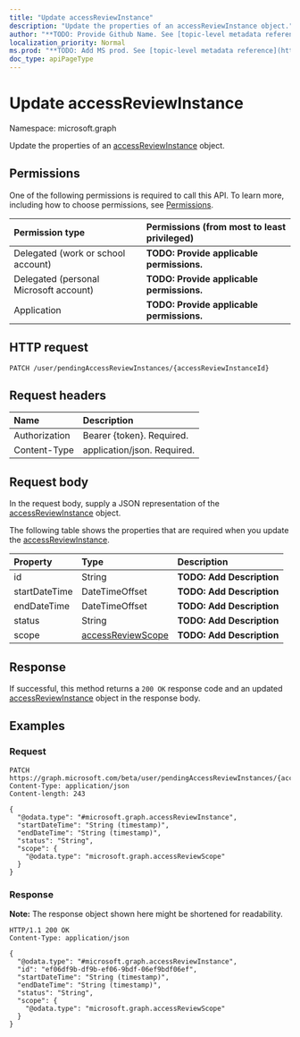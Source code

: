 ```yaml
---
title: "Update accessReviewInstance"
description: "Update the properties of an accessReviewInstance object."
author: "**TODO: Provide Github Name. See [topic-level metadata reference](https://msgo.azurewebsites.net/add/document/guidelines/metadata.html#topic-level-metadata)**"
localization_priority: Normal
ms.prod: "**TODO: Add MS prod. See [topic-level metadata reference](https://msgo.azurewebsites.net/add/document/guidelines/metadata.html#topic-level-metadata)**"
doc_type: apiPageType
---
```


# Update accessReviewInstance
Namespace: microsoft.graph

Update the properties of an [accessReviewInstance](../resources/accessreviewinstance.md) object.

## Permissions
One of the following permissions is required to call this API. To learn more, including how to choose permissions, see [Permissions](/graph/permissions-reference).

|Permission type|Permissions (from most to least privileged)|
|:---|:---|
|Delegated (work or school account)|**TODO: Provide applicable permissions.**|
|Delegated (personal Microsoft account)|**TODO: Provide applicable permissions.**|
|Application|**TODO: Provide applicable permissions.**|

## HTTP request

<!-- {
  "blockType": "ignored"
}
-->
``` http
PATCH /user/pendingAccessReviewInstances/{accessReviewInstanceId}
```

## Request headers
|Name|Description|
|:---|:---|
|Authorization|Bearer {token}. Required.|
|Content-Type|application/json. Required.|

## Request body
In the request body, supply a JSON representation of the [accessReviewInstance](../resources/accessreviewinstance.md) object.

The following table shows the properties that are required when you update the [accessReviewInstance](../resources/accessreviewinstance.md).

|Property|Type|Description|
|:---|:---|:---|
|id|String|**TODO: Add Description**|
|startDateTime|DateTimeOffset|**TODO: Add Description**|
|endDateTime|DateTimeOffset|**TODO: Add Description**|
|status|String|**TODO: Add Description**|
|scope|[accessReviewScope](../resources/accessreviewscope.md)|**TODO: Add Description**|



## Response

If successful, this method returns a `200 OK` response code and an updated [accessReviewInstance](../resources/accessreviewinstance.md) object in the response body.

## Examples

### Request
<!-- {
  "blockType": "request",
  "name": "update_accessreviewinstance"
}
-->
``` http
PATCH https://graph.microsoft.com/beta/user/pendingAccessReviewInstances/{accessReviewInstanceId}
Content-Type: application/json
Content-length: 243

{
  "@odata.type": "#microsoft.graph.accessReviewInstance",
  "startDateTime": "String (timestamp)",
  "endDateTime": "String (timestamp)",
  "status": "String",
  "scope": {
    "@odata.type": "microsoft.graph.accessReviewScope"
  }
}
```


### Response
**Note:** The response object shown here might be shortened for readability.
<!-- {
  "blockType": "response",
  "truncated": true
}
-->
``` http
HTTP/1.1 200 OK
Content-Type: application/json

{
  "@odata.type": "#microsoft.graph.accessReviewInstance",
  "id": "ef06df9b-df9b-ef06-9bdf-06ef9bdf06ef",
  "startDateTime": "String (timestamp)",
  "endDateTime": "String (timestamp)",
  "status": "String",
  "scope": {
    "@odata.type": "microsoft.graph.accessReviewScope"
  }
}
```

